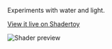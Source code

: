 Experiments with water and light.

[View it live on Shadertoy](https://www.shadertoy.com/view/lfKSDw)

![Shader preview](preview.gif)
